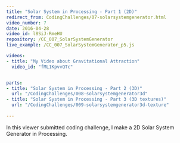 ```yaml
---
title: "Solar System in Processing - Part 1 (2D)"
redirect_from: CodingChallenges/07-solarsystemgenerator.html
video_number: 7
date: 2016-04-28
video_id: l8SiJ-RmeHU
repository: /CC_007_SolarSystemGenerator
live_example: /CC_007_SolarSystemGenerator_p5.js

videos:
- title: "My Video about Gravitational Attraction"
  video_id: "fML1KpvvQTc"


parts:
- title: "Solar System in Processing - Part 2 (3D)" 
  url: "/CodingChallenges/008-solarsystemgenerator3d"
- title: "Solar System in Processing - Part 3 (3D textures)" 
  url: "/CodingChallenges/009-solarsystemgenerator3d-texture"
  
---
```


In this viewer submitted coding challenge, I make a 2D Solar System Generator in Processing. 

